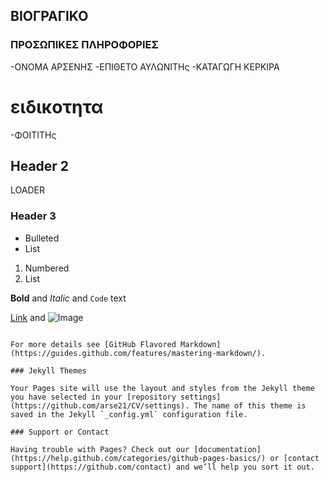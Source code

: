 ## ΒΙΟΓΡΑΓΙΚΟ



### ΠΡΟΣΩΠΙΚΕΣ ΠΛΗΡΟΦΟΡΙΕΣ
-ΟΝΟΜΑ  ΑΡΣΕΝΗΣ
-ΕΠΙΘΕΤΟ ΑΥΛΩΝΙΤΗς 
-ΚΑΤΑΓΩΓΗ ΚΕΡΚΙΡΑ



# ειδικοτητα
-ΦΟΙΤΙΤΗς



## Header 2
LOADER
### Header 3

- Bulleted
- List

1. Numbered
2. List

**Bold** and _Italic_ and `Code` text

[Link](url) and ![Image](src)
```

For more details see [GitHub Flavored Markdown](https://guides.github.com/features/mastering-markdown/).

### Jekyll Themes

Your Pages site will use the layout and styles from the Jekyll theme you have selected in your [repository settings](https://github.com/arse21/CV/settings). The name of this theme is saved in the Jekyll `_config.yml` configuration file.

### Support or Contact

Having trouble with Pages? Check out our [documentation](https://help.github.com/categories/github-pages-basics/) or [contact support](https://github.com/contact) and we’ll help you sort it out.
